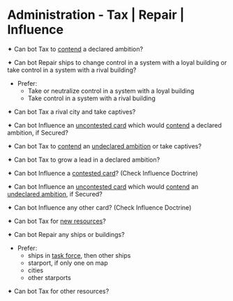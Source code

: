 # Administration - Tax | Repair | Influence

✦ Can bot Tax to <ins>contend</ins> a declared ambition?

✦ Can bot Repair ships to change control in a system with a loyal building or take control in a system with a rival building?

- Prefer:
	- Take or neutralize control in a system with a loyal building
	- Take control in a system with a rival building

✦ Can bot Tax a rival city and take captives?

✦ Can bot Influence an <ins>uncontested card</ins> which would <ins>contend</ins> a declared ambition, if Secured?

✦ Can bot Tax to <ins>contend</ins> an <ins>undeclared ambition</ins> or take captives?

✦ Can bot Tax to grow a lead in a declared ambition?

✦ Can bot Influence a <ins>contested card</ins>? (Check Influence Doctrine)

✦ Can bot Influence an <ins>uncontested card</ins> which would <ins>contend</ins> an <ins>undeclared ambition</ins>, if Secured?

✦ Can bot Influence any other card? (Check Influence Doctrine)

✦ Can bot Tax for <ins>new resources</ins>?

✦ Can bot Repair any ships or buildings?

- Prefer:
	- ships in <ins>task force</ins>, then other ships
	- starport, if only one on map
	- cities
	- other starports

✦ Can bot Tax for other resources?

<div class="pagebreak"> </div>
